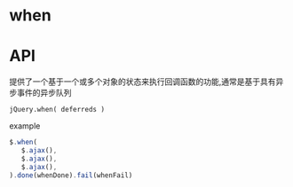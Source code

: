 # when

# API

提供了一个基于一个或多个对象的状态来执行回调函数的功能,通常是基于具有异步事件的异步队列

`jQuery.when( deferreds )`

example

```javascript
$.when(
   $.ajax(),
   $.ajax(),
   $.ajax(),
).done(whenDone).fail(whenFail)
```
